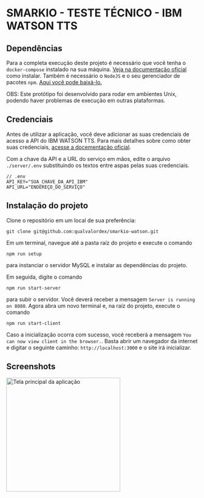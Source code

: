 # SMARKIO - TESTE TÉCNICO - IBM WATSON TTS

## Dependências

Para a completa execução deste projeto é necessário que você tenha o `docker-compose` instalado na sua máquina. [Veja na documentação oficial](https://docs.docker.com/compose/install/) como instalar. Também é necessário o `NodeJS` e o seu gerenciador de pacotes `npm`. [Aqui você pode baixá-lo.](https://nodejs.org/en/download/)

OBS: Este protótipo foi desenvolvido para rodar em ambientes Unix, podendo haver problemas de execução em outras plataformas.

## Credenciais

Antes de utilizar a aplicação, você deve adicionar as suas credenciais de acesso a API do IBM WATSON TTS. Para mais detalhes sobre como obter suas credenciais, [acesse a docementação oficial](https://cloud.ibm.com/docs/text-to-speech-data?topic=text-to-speech-data-gettingStarted&locale=pt-BR).

Com a chave da API e a URL do serviço em mãos, edite o arquivo `./server/.env` substituindo os textos entre aspas pelas suas credenciais.
```
// .env
API_KEY="SUA_CHAVE_DA_API_IBM"
API_URL="ENDEREÇO_DO_SERVIÇO"
```

## Instalação do projeto

Clone o repositório em um local de sua preferência:
```
git clone git@github.com:qualvalordex/smarkio-watson.git
```

Em um terminal, navegue até a pasta raíz do projeto e execute o comando
```
npm run setup
```
para instanciar o servidor MySQL e instalar as dependências do projeto.

Em seguida, digite o comando
```
npm run start-server
```
para subir o servidor. Você deverá receber a mensagem `Server is running on 8080`. Agora abra um novo terminal e, na raíz do projeto, execute o comando
```
npm run start-client
```
Caso a inicialização ocorra com sucesso, você receberá a mensagem `You can now view client in the browser.`. Basta abrir um navegador da internet e digitar o seguinte caminho: `http://localhost:3000` e o site irá inicializar.

## Screenshots

<img src="https://i.imgur.com/z0u4qbI.png" width="300" title="Tela principal da aplicação" />